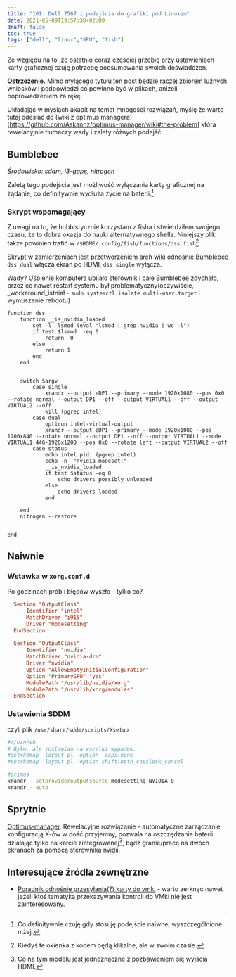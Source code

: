 ```yaml
---
title: "101: Dell 7567 i podejścia do grafiki pod Linuxem"
date: 2021-05-09T19:57:38+02:00
draft: false
toc: true
tags: ["dell", "linux","GPU", "fish"]
---
```


Ze względu na to ,że ostatnio coraz częściej grzebię przy ustawieniach karty graficznej czuję potrzebę podsumowania swoich doświadczeń.

<!--more--> 



**Ostrzeżenie.** Mimo mylącego tytułu ten post będzie raczej zbiorem luźnych wniosków i podpowiedzi co powinno być w plikach, aniżeli poprowadzeniem  za rękę.

Układając w myślach akapit na temat mnogości rozwiązań, myślę że warto tutaj odesłać do (wiki z optimus managera)[https://github.com/Askannz/optimus-manager/wiki#the-problem] która rewelacyjnie tłumaczy wady i zalety różnych podejść. 

## Bumblebee

*Środowisko: sddm, i3-gaps, nitrogen*

Zaletą tego podejścia jest możliwość wyłączania karty graficznej na żądanie, co definitywnie wydłuża życie na baterii.[^bateria]

[^bateria]: Co definitywnie czuję gdy stosuję podejście naiwne, wyszczególnione niżej.



### Skrypt wspomagający

Z uwagi na to, że hobbistycznie  korzystam z fisha i stwierdziłem swojego czasu, że to dobra okazja do nauki alternatywnego shella. Niniejszy plik także powinien trafić w `/$HOME/.config/fish/functions/dss.fish`[^kod]

Skrypt w zamierzeniach jest przetworzeniem arch wiki odnośnie Bumblebee `dss dual` włącza ekran po HDMI, `dss single` wyłącza.

Wady? Uśpienie komputera ubijało sterownik i całe Bumblebee zdychało, przez co nawet restart systemu był problematyczny(oczywiście, _workaround_istniał - `sudo systemctl isolate multi-user.target` i wymuszenie rebootu)

[^kod]: Kiedyś te okienka z kodem będą klikalne, ale w swoim czasie.



```fish
function dss 
    function __is_nvidia_loaded
        set -l  lsmod (eval "lsmod | grep nvidia | wc -l")
        if test $lsmod  -eq 0
            return  0
        else
            return 1
        end
    end


    switch $argv
        case single
            xrandr --output eDP1 --primary --mode 1920x1080 --pos 0x0 --rotate normal --output DP1 --off --output VIRTUAL1 --off --output VIRTUAL2 --off
            kill (pgrep intel)
        case dual
            optirun intel-virtual-output
            xrandr --output eDP1 --primary --mode 1920x1080 --pos 1200x840 --rotate normal --output DP1 --off --output VIRTUAL1 --mode VIRTUAL1.446-1920x1200 --pos 0x0 --rotate left --output VIRTUAL2 --off
        case status
            echo intel pid: (pgrep intel)
            echo -n  "nvidia modeset:" 
            __is_nvidia_loaded
            if test $status -eq 0
                echo drivers possibly unloaded
            else
                echo drivers loaded
            end

    end
    nitrogen --restore


end

```

## Naiwnie

### Wstawka w `xorg.conf.d`

Po godzinach prób i błędów wyszło - tylko co?

```conf
  Section "OutputClass"                                                     
      Identifier "intel"                                                    
      MatchDriver "i915"                                                    
      Driver "modesetting"                                                  
  EndSection                                                                                           
                                                                            
  Section "OutputClass"                                                    
      Identifier "nvidia"                                                  
      MatchDriver "nvidia-drm"                                              
      Driver "nvidia"                                                       
      Option "AllowEmptyInitialConfiguration"                              
      Option "PrimaryGPU" "yes"                                             
      ModulePath "/usr/lib/nvidia/xorg"                                    
      ModulePath "/usr/lib/xorg/modules"                                                        
  EndSection       
```

### Ustawienia SDDM

czyli plik `/usr/share/sddm/scripts/Xsetup`

```bash
#!/bin/sh
# Było, ale zostawiam na wszelki wypadek.
#setxkbmap -layout pl -option  caps:none
#setxkbmap -layout pl -option shift:both_capslock_cancel

#primus
xrandr --setprovideroutputsource modesetting NVIDIA-0
xrandr --auto
```

## Sprytnie

[Optimus-manager](https://github.com/Askannz/optimus-manager). Rewelacyjne rozwiązanie - automatyczne zarządzanie konfiguracją X-ów w dość przyjemny, pozwala na oszczędzanie baterii działając tylko na karcie zintegrowanej[^znt], bądź granie/pracę na dwóch ekranach za pomocą sterownika nvidii.

[^znt]: Co na tym modelu jest jednoznaczne z pozbawieniem się wyjścia HDMI.



## Interesujące źródła zewnętrzne

- [Poradnik odnośnie przesyłania(?) karty do vmki](https://gist.github.com/Misairu-G/616f7b2756c488148b7309addc940b28) - warto zerknąć nawet jeżeli ktoś tematyką przekazywania kontroli do VMki nie jest zainteresowany.

